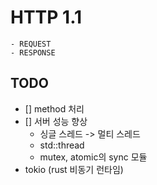 # HTTP 1.1

    - REQUEST
    - RESPONSE

## TODO

- [] method 처리
- [] 서버 성능 향상
  - 싱글 스레드 -> 멀티 스레드
  - std::thread
  - mutex, atomic의 sync 모듈
- tokio (rust 비동기 런타임)
